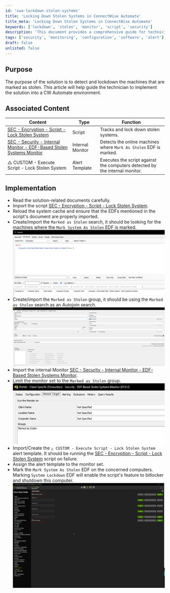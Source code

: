 ```yaml
---
id: 'cwa-lockdown-stolen-systems'
title: 'Locking Down Stolen Systems in ConnectWise Automate'
title_meta: 'Locking Down Stolen Systems in ConnectWise Automate'
keywords: ['lockdown', 'stolen', 'monitor', 'script', 'security']
description: 'This document provides a comprehensive guide for technicians on how to detect and lockdown machines marked as stolen within a ConnectWise Automate environment. It includes implementation steps, associated scripts, and internal monitors to effectively manage stolen systems.'
tags: ['security', 'monitoring', 'configuration', 'software', 'alert']
draft: false
unlisted: false
---
```

## Purpose

The purpose of the solution is to detect and lockdown the machines that are marked as stolen. This article will help guide the technician to implement the solution into a CW Automate environment.

## Associated Content

| Content                                                                                                                                              | Type          | Function                                                           |
|------------------------------------------------------------------------------------------------------------------------------------------------------|---------------|--------------------------------------------------------------------|
| [SEC - Encryption - Script - Lock Stolen System](https://proval.itglue.com/DOC-5078775-7798917)                                                  | Script        | Tracks and lock down stolen systems.                               |
| [SEC - Security - Internal Monitor - EDF-Based Stolen Systems Monitor](https://proval.itglue.com/DOC-5078775-12991040)                          | Internal Monitor | Detects the online machines where `Mark As Stolen` EDF is marked. |
| △ CUSTOM - Execute Script - Lock Stolen System                                                                                                     | Alert Template | Executes the script against the computers detected by the internal monitor. |

## Implementation

- Read the solution-related documents carefully.
- Import the script [SEC - Encryption - Script - Lock Stolen System](https://proval.itglue.com/DOC-5078775-7798917).
- Reload the system cache and ensure that the EDFs mentioned in the script's document are properly imported.
- Create/import the `Marked as Stolen` search, it should be looking for the machines where the `Mark System As Stolen` EDF is marked.  
  ![Marked as Stolen Search](../../static/img/Stolen-Devices/image_1.png)
- Create/import the `Marked as Stolen` group, it should be using the `Marked as Stolen` search as an Autojoin search.  
  ![Marked as Stolen Group](../../static/img/Stolen-Devices/image_2.png)
- Import the internal Monitor [SEC - Security - Internal Monitor - EDF-Based Stolen Systems Monitor](https://proval.itglue.com/DOC-5078775-12991040).
- Limit the monitor set to the `Marked as Stolen` group.  
  ![Limit Monitor Set](../../static/img/Stolen-Devices/image_3.png)
- Import/Create the `△ CUSTOM - Execute Script - Lock Stolen System` alert template. It should be running the [SEC - Encryption - Script - Lock Stolen System](https://proval.itglue.com/DOC-5078775-7798917) script on failure.
- Assign the alert template to the monitor set.
- Mark the `Mark System As Stolen` EDF on the concerned computers. Marking `System Lockdown` EDF will enable the script's feature to bitlocker and shutdown this computer.  
  ![Mark System As Stolen](../../static/img/Stolen-Devices/image_4.png)



